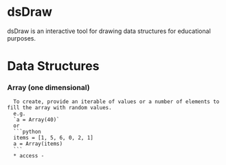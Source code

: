 # dsDraw

dsDraw is an interactive tool for drawing data structures for educational purposes.

# Data Structures

  ### Array (one dimensional)
      To create, provide an iterable of values or a number of elements to fill the array with random values.
      e.g.
      `a = Array(40)`
      or
      ```python
      items = [1, 5, 6, 0, 2, 1]
      a = Array(items)
      ```
      * access - 
